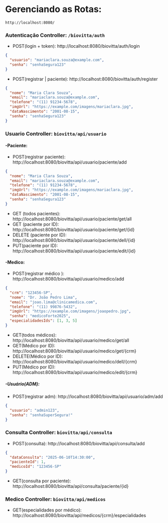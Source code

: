 # Gerenciando as Rotas:

`http://localhost:8080/`

### Autenticação Controller: `/biovitta/auth`

- POST(login + token): http://localhost:8080/biovitta/auth/login

```JSON
{
  "usuario": "mariaclara.souza@example.com",
  "senha": "senhaSegura123"
}
   ```

- POST(registrar | paciente): http://localhost:8080/biovitta/auth/register

```JSON
{
  "nome": "Maria Clara Souza",
  "email": "mariaclara.souza@example.com",
  "telefone": "(11) 91234-5678",
  "imgUrl": "https://example.com/imagens/mariaclara.jpg",
  "dataNascimento": "2001-08-15",
  "senha": "senhaSegura123"
}
   ```

### Usuario Controller: `biovitta/api/usuario`

#### -Paciente:
- POST(registrar paciente): http://localhost:8080/biovitta/api/usuario/paciente/add
```JSON
{
  "nome": "Maria Clara Souza",
  "email": "mariaclara.souza@example.com",
  "telefone": "(11) 91234-5678",
  "imgUrl": "https://example.com/imagens/mariaclara.jpg",
  "dataNascimento": "2001-08-15",
  "senha": "senhaSegura123"
}
   ```
- GET (todos pacientes): http://localhost:8080/biovitta/api/usuario/paciente/get/all
- GET (paciente por ID): http://localhost:8080/biovitta/api/usuario/paciente/get/{id}
- DELETE (paciente por ID): http://localhost:8080/biovitta/api/usuario/paciente/dell/{id}
- PUT(paciente por ID): http://localhost:8080/biovitta/api/usuario/paciente/edit/{id}

#### -Medico:
- POST(registrar médico ): http://localhost:8080/biovitta/api/usuario/medico/add

```JSON
{
  "crm": "123456-SP",
  "nome": "Dr. João Pedro Lima",
  "email": "joao.lima@clinicamedica.com",
  "telefone": "(11) 99876-5432",
  "imgUrl": "https://example.com/imagens/joaopedro.jpg",
  "senha": "medicoForte2025",
  "especialidadesIds": [1, 3, 5]
}
   ```
- GET(todos médicos): http://localhost:8080/biovitta/api/usuario/medico/get/all
- GET(Médico por ID): http://localhost:8080/biovitta/api/usuario/medico/get/{crm}
- DELETE(Médico por ID): http://localhost:8080/biovitta/api/usuario/medico/dell/{crm}
- PUT(Médico por ID): http://localhost:8080/biovitta/api/usuario/medico/edit/{crm}

##### -Usuário(ADM):
- POST(registrar adm): http://localhost:8080/biovitta/api/usuario/adm/add
```JSON
{
  "usuario": "admin123",
  "senha": "senhaSuperSegura!"
}
```

### Consulta Controller: `biovitta/api/consulta`
- POST(consulta):  http://localhost:8080/biovitta/api/consulta/add
```JSON
{
  "dataConsulta": "2025-06-10T14:30:00",
  "pacienteId": 1,
  "medicoId": "123456-SP"
}
```
- GET(consulta por paciente):  http://localhost:8080/biovitta/api/consulta/paciente/{id}


### Medico Controller: `biovitta/api/medicos`
- GET(especialidades por médico): http://localhost:8080/biovitta/api/medicos/{crm}/especialidades